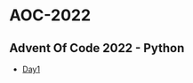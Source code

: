 <h1>AOC-2022</h1>
<h2>Advent Of Code 2022  -  Python</h2>

<ul>
    <li><a href="Day1/">Day1</a></li>
</ul>